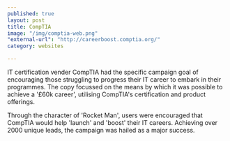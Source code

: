 ```yaml
---
published: true
layout: post
title: CompTIA
image: "/img/comptia-web.png"
"external-url": "http://careerboost.comptia.org/"
category: websites

---
```


IT certification vender CompTIA had the specific campaign goal of encouraging those struggling to progress their IT career to embark in their programmes. The copy focussed on the means by which it was possible to achieve a '£60k career', utilising CompTIA's certification and product offerings. 

Through the character of 'Rocket Man', users were encouraged that CompTIA would help 'launch' and 'boost' their IT careers. Achieving over 2000 unique leads, the campaign was hailed as a major success.
